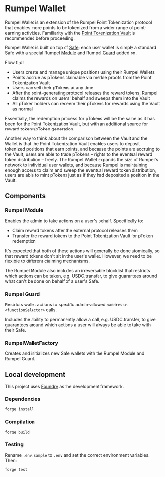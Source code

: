 # Rumpel Wallet

Rumpel Wallet is an extension of the Rumpel Point Tokenization protocol that enables more points to be tokenized from a wider range of point-earning activities. Familiarity with the [Point Tokenization Vault](https://github.com/sense-finance/point-tokenization-vault) is recommended before proceeding.

Rumpel Wallet is built on top of [Safe](https://docs.gnosis.io/safe/latest/): each user wallet is simply a standard Safe with a special Rumpel [Module](https://docs.safe.global/advanced/smart-account-modules) and Rumpel [Guard](https://docs.safe.global/advanced/smart-account-guards) added on.

Flow tl;dr
- Users create and manage unique positions using their Rumpel Wallets
- Points accrue as pTokens claimable via merkle proofs from the Point Tokenization Vault
- Users can sell their pTokens at any time
- After the point-generating protocol releases the reward tokens, Rumpel claims the rewards on users' behalf and sweeps them into the Vault
- All pToken holders can redeem their pTokens for rewards using the Vault as normal

Essentially, the redemption process for pTokens will be the same as it has been for the Point Tokenization Vault, but with an additional source for reward tokens/pToken generation. 

Another way to think about the comparison between the Vault and the Wallet is that the Point Tokenization Vault enables users to deposit tokenized positions that earn points, and because the points are accruing to the Vault, users are able to trade pTokens – rights to the eventual reward token distribution – freely. The Rumpel Wallet expands the size of Rumpel's network to individual user wallets, and because Rumpel is maintaining enough access to claim and sweep the eventual reward token distribution, users are able to mint pTokens just as if they had deposited a position in the Vault.

## Components

### Rumpel Module

Enables the admin to take actions on a user's behalf. Specifically to:
- Claim reward tokens after the external protocol releases them
- Transfer the reward tokens to the Point Tokenization Vault for pToken redemption

It's expected that both of these actions will generally be done atomically, so that reward tokens don't sit in the user's wallet. However, we need to be flexible to different claiming mechanisms.

The Rumpel Module also includes an irreversable blocklist that restricts which actions can be taken, e.g. USDC.transfer, to give guarantees around what can't be done on behalf of a user's Safe. 

### Rumpel Guard

Restricts wallet actions to specific admin-allowed `<address>.<functionSelector>` calls. 

Includes the ability to permanently allow a call, e.g. USDC.transfer, to give guarantees around which actions a user will always be able to take with their Safe.

### RumpelWalletFactory

Creates and initializes new Safe wallets with the Rumpel Module and Rumpel Guard.

## Local development

This project uses [Foundry](https://github.com/gakonst/foundry) as the development framework.

### Dependencies

```
forge install
```

### Compilation

```
forge build
```

### Testing

Rename `.env.sample` to `.env` and set the correct environment variables. Then:

```
forge test
```
